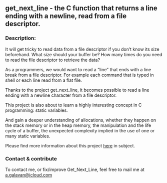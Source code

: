 ## get_next_line - the C function that returns a line ending with a newline, read from a file descriptor.

### Description:

It will get tricky to read data from a file descriptor if you don’t know its size beforehand.
What size should your buffer be? How many times do you need to read the file descriptor to retrieve the data?

As a programmers, we would want to read a “line” that ends with a line break from a file descriptor.
For example each command that is typed in shell or each line read from a flat file.

Thanks to the project get_next_line, it becomes possible to read a line ending with a newline character from a file descriptor.

This project is also about to learn a highly interesting concept in C programming:
static variables.

And gain a deeper understanding of allocations, whether they happen on the stack memory or in the heap memory,
the manipulation and the life cycle of a buffer, the unexpected complexity implied in the use of one or many static variables.

Please find more information about this project [here](https://github.com/Navalag/get_next_line/blob/master/get_next_line.en.pdf) in subject.

### Contact & contribute

To contact me, or fix/improve Get_Next_Line, feel free to mail me at a.galavan@icloud.com
